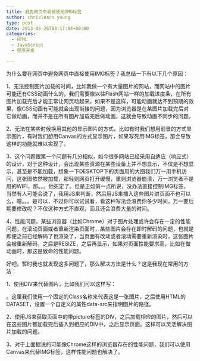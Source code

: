 ```yaml
---
title: 避免网页中直接使用IMG标签
author: chrislearn young
type: post
date: 2013-05-26T03:17:04+00:00
categories:
  - HTML
  - JavaScript
  - 程序开发

---
```

为什么要在网页中避免网页中直接使用IMG标签？我总结一下有以下几个原因：

1、无法控制图片加载的时间，比如我做一个有大量图片的网站，而网站中的图片可能还有CSS动画什么的，我们需要像以往Flash网站一样的加载进度条，在所有图片加载完后才能正常让网页动起来。如果不是这样，可能动画就达不到预期的效果，像CSS动画有可能就会出现衔接的问题，因为浏览器是在某图片加载完后对它做动画，而并不是在所有图片加载完后做动画，这就会导致动画不同步的问题。

<!--more-->
2、无法在某些时候换用其他的显示图片的方式，比如有时我们想用前景的方式显示图片，有时我们想用Canvas的方式显示图片，如果写死用IMG标签，那会导致这样的功能就难以实现了。

3、这个问题跟第一个问题有几分相似，如今很多网站已经采用自适应（响应式）的设计，对于这种设计，会出现某些资源在某些设备上并不想显示，不仅是不想显示，甚至是不能加载，想象一下DESKTOP下的页面用的大图我们万一用手机访问，这张图依然被加载，那轻则网页打开缓慢，重则浏览器崩溃，万一浏览者不是用的WIFI，那。。。他死定了。但是正如第一点所说，没办法直接控制IMG标签，当然有人可能会说了，我用JS来判断，然后用JS来插入这些图片进页面不也可以么，嗯。。。是可以，不过你可以试试看，看这种写法会浪费你多少时间，万一要后期要修改呢？不仅这种方式不直观，而且还会浪费大量的时间。

4、性能问题，某些浏览器（比如Chrome）对于图片处理或许会存在一定的性能问题，在滚动页面或者重新渲染页面时，某些图片会存在即时解码的问题，也就是即便之前已经解码了也渲染了，当页面有改动或者滚动需要重新渲染时，这张图片会被重新解码，之后是RESIZE，之后再显示，如果对页面性能要求高，比如在做动画时，那这是致命的性能问题。

好吧，暂时我也就发现这多问题了，那么解决方法是什么？这是我现在常用的方法：

1、使用DIV来代替图片，比如我们可以这样写：<div class=&#8221;picture&#8221; data-src=&#8221;a.jpg&#8221;></div>。这里我们使用一个固定的Class名称来代表这是一张图片，之后使用HTML的DATASET，设置一个自定义的属性data-src来指明图片的路径。

2、使用JS来获取页面中的带picture标签的DIV，之后加载相应的图片，然后可以在这些图片都加载完后插入到相应的DIV中，之后显示页面。这样可以灵活解决图片加载的问题。

3、对于上面据说的可能像Chrome这样的浏览器存在的性能问题，我们可以使用Canvas来代替IMG标签，这样性能问题也解决了。